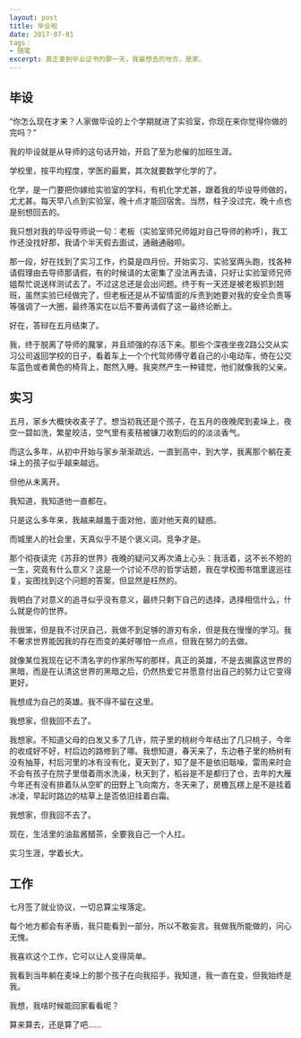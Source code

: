 ```yaml
---
layout: post
title: 毕业啦
date: 2017-07-01
tags：
- 随笔
excerpt: 真正拿到毕业证书的那一天，我最想去的地方，是家。
---
```

## 毕设

“你怎么现在才来？人家做毕设的上个学期就进了实验室，你现在来你觉得你做的完吗？”

我的毕设就是从导师的这句话开始，开启了至为悲催的加班生涯。

学校里，按平均程度，学医的最累，其次就要数学化学的了。

化学，是一门要把你嫁给实验室的学科，有机化学尤甚，跟着我的毕设导师做的，尤尤甚。每天早八点到实验室，晚十点才能回宿舍。当然，柱子没过完，晚十点也是别想回去的。

我只想对我的毕设导师说一句：老板（实验室师兄师姐对自己导师的称呼），我工作还没找好那，我请个半天假去面试，通融通融呗。

那一段，好在找到了实习工作，约莫是四月份。开始实习、实验室两头跑，找各种请假理由去导师那请假，有的时候请的太密集了没法再去请，只好让实验室师兄师姐帮忙说送样测试去了。不过这总还是会出问题。终于有一天还是被老板抓到翘班，虽然实验已经做完了，但老板还是从不留情面的斥责到她要对我的安全负责等等强调了一大圈，最终落实在以后不要再请假了这一最终论断上。

好在，答辩在五月结束了。

我，终于脱离了导师的魔掌，并且顽强的存活下来。那些个深夜坐夜2路公交从实习公司返回学校的日子，看着车上一个个代驾师傅守着自己的小电动车，倚在公交车蓝色或者黄色的椅背上，酣然入睡。我突然产生一种错觉，他们就像我的父亲。



## 实习

五月，家乡大概快收麦子了。想当初我还是个孩子，在五月的夜晚爬到麦垛上，夜空一碧如洗，繁星皎洁，空气里有麦秸被镰刀收割后的的淡淡香气。

而这么多年，从初中开始与家乡渐渐疏远，一直到高中，到大学，我离那个躺在麦垛上的孩子似乎越来越远。

但他从未离开。

我知道，我知道他一直都在。

只是这么多年来，我越来越羞于面对他，面对他天真的疑惑。

而城里人的社会里，天真似乎不是个褒义词。竞争才是。

那个彻夜读完《苏菲的世界》夜晚的疑问又再次涌上心头：我活着，这不长不短的一生，究竟有什么意义？这是一个讨论不尽的哲学话题，我在学校图书馆里逡巡往复，妄图找到这个问题的答案，但显然是枉然的。

我明白了对意义的追寻似乎没有意义，最终只剩下自己的选择，选择相信什么，什么就是你的世界。

我很笨，但是我不讨厌自己，我做不到足够的游刃有余，但是我在慢慢的学习。我不奢求世界能因我的存在而变的美好哪怕一点点，但我在努力的去做。

就像某位我现在记不清名字的作家所写的那样，真正的英雄，不是去揭露这世界的黑暗，而是在认清这世界的黑暗之后，仍然热爱它并愿意付出自己的努力让它变得更好。

我想成为自己的英雄。我不得不留在这里。

我想家，但我回不去了。

我想家。不知道父母的白发又多了几许，院子里的桃树今年结出了几只桃子，今年的收成好不好，村后边的路修到了哪。我想知道，春天来了，东边巷子里的杨树有没有抽芽，村后河里的冰有没有化，夏天到了，知了是不是依旧聒噪，雷雨来时会不会有孩子在院子里借着雨水洗澡，秋天到了，稻谷是不是都归了仓，去年的大雁今年还有没有排着队从空旷的田野上飞向南方，冬天来了，房檐瓦楞上是不是挂着冰凌，早起时路边的枯草上是否依旧挂着白霜。

我想家，但我回不去了。

现在，生活里的油盐酱醋茶，全要我自己一个人扛。

实习生涯，学着长大。



## 工作

七月签了就业协议，一切总算尘埃落定。

每个地方都会有矛盾，我只能看到一部分，所以不敢妄言。我做我所能做的，问心无愧。

我喜欢这个工作，它可以让人变得简单。

我看到当年躺在麦垛上的那个孩子在向我招手，我知道，我一直在变，但我始终是我。

我想，我啥时候能回家看看呢？

算来算去，还是算了吧……